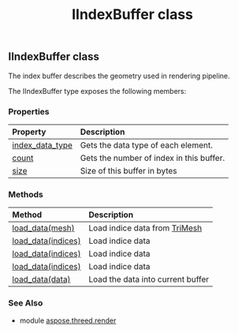 ﻿---
title: IIndexBuffer class
second_title: Aspose.3D for Python via .NET API References
description: 
type: docs
weight: 90
url: /python-net/aspose.threed.render/iindexbuffer/
is_root: false
---

## IIndexBuffer class

The index buffer describes the geometry used in rendering pipeline.



The IIndexBuffer type exposes the following members:

### Properties
| Property | Description |
| :- | :- |
| [index_data_type](/3d/python-net/aspose.threed.render/iindexbuffer/index_data_type) | Gets the data type of each element. |
| [count](/3d/python-net/aspose.threed.render/iindexbuffer/count) | Gets the number of index in this buffer. |
| [size](/3d/python-net/aspose.threed.render/iindexbuffer/size) | Size of this buffer in bytes |


### Methods
| Method | Description |
| :- | :- |
| [load_data(mesh)](/3d/python-net/aspose.threed.render/iindexbuffer/load_data/#aspose.threed.entities.TriMesh) | Load indice data from [TriMesh](/3d/python-net/aspose.threed.entities/trimesh) |
| [load_data(indices)](/3d/python-net/aspose.threed.render/iindexbuffer/load_data/#list) | Load indice data |
| [load_data(indices)](/3d/python-net/aspose.threed.render/iindexbuffer/load_data/#list) | Load indice data |
| [load_data(indices)](/3d/python-net/aspose.threed.render/iindexbuffer/load_data/#list) | Load indice data |
| [load_data(data)](/3d/python-net/aspose.threed.render/iindexbuffer/load_data/#bytes) | Load the data into current buffer |


### See Also

* module [aspose.threed.render](../)
